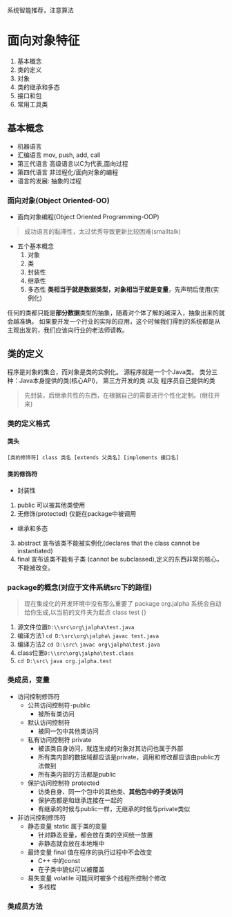 系统智能推荐，注意算法

# 面向对象特征
1. 基本概念
2. 类的定义
3. 对象
4. 类的继承和多态
5. 接口和包
6. 常用工具类

## 基本概念
- 机器语言
- 汇编语言 mov, push, add, call
- 第三代语言 高级语言以C为代表,面向过程
- 第四代语言 非过程化/面向对象的编程
- 语言的发展: 抽象的过程

### 面向对象(Object Oriented-OO)
- 面向对象编程(Object Oriented Programming-OOP)
> 成功语言的黏滞性，太过优秀导致更新比较困难(smalltalk)
- 五个基本概念
	1. 对象
	2. 类
	3. 封装性
	4. 继承性
	5. 多态性
**类相当于就是数据类型，对象相当于就是变量**，先声明后使用(实例化)

任何的类都只能是**部分数据**类型的抽象，随着对个体了解的越深入，抽象出来的就会越准确。
如果要开发一个行业的实际的应用，这个时候我们得到的系统都是从主观出发的，我们应该向行业的老法师请教。

## 类的定义
程序是对象的集合，而对象是类的实例化。
源程序就是一个个Java类。
类分三种：Java本身提供的类(核心API)， 第三方开发的类 以及 程序员自己提供的类

> 先封装，后继承共性的东西，在根据自己的需要进行个性化定制。(继往开来)

### 类的定义格式
#### 类头
`[类的修饰符] class 类名 [extends 父类名] [implements 接口名]`
#### 类的修饰符
- 封装性
1. public 可以被其他类使用
2. 无修饰(protected) 仅能在package中被调用

- 继承和多态
3. abstract 宣布该类不能被实例化(declares that the class cannot be instantiated)
4. final 宣布该类不能有子类 (cannot be subclassed),定义的东西非常的核心，不能被改变。

### package的概念(对应于文件系统src下的路径)
> 现在集成化的开发环境中没有那么重要了
package org.jalpha 系统会自动给你生成,以当前的文件夹为起点
class test {}
1. 源文件位置`D:\\src\org\jalpha\test.java`
2. 编译方法1 `cd D:\src\org\jalpha\` `javac test.java`
3. 编译方法2 `cd D:\src\` `javac org\jalpha\test.java`
4. class位置`D:\\src\org\jalpha\test.class`
5. `cd D:\src\` `java org.jalpha.test`

### 类成员，变量
- 访问控制修饰符
	- 公共访问控制符-public
		- 被所有类访问
	- 默认访问控制符
		- 被同一包中其他类访问
	- 私有访问控制符 private
		- 被该类自身访问，就连生成的对象对其访问也属于外部
		- 所有类内部的数据域都应该是private，调用和修改都应该由public方法做到
		- 所有类内部的方法都是public
	- 保护访问控制符 protected
		- 访类自身、同一个包中的其他类、**其他包中的子类访问**
		- 保护态都是和继承连接在一起的
		- 有继承的时候与public一样，无继承的时候与private类似
- 非访问控制修饰符
	- 静态变量 static 属于类的变量
		- 针对静态变量，都会放在类的空间统一放置
		- 非静态就会放在本地堆中
	- 最终变量 final 值在程序的执行过程中不会改变
		- C++ 中的const
		- 在子类中貌似可以被覆盖
	- 易失变量 volatile	可能同时被多个线程所控制个修改
		- 多线程
### 类成员方法
	

